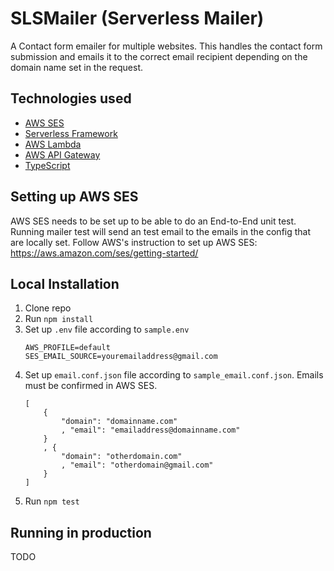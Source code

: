 # SLSMailer (Serverless Mailer)
A Contact form emailer for multiple websites. This handles the contact form submission and emails it to the correct email recipient depending on the domain name set in the request.

## Technologies used
- [AWS SES](https://aws.amazon.com/ses/)
- [Serverless Framework](https://serverless.com/)
- [AWS Lambda](https://aws.amazon.com/lambda/)
- [AWS API Gateway](https://aws.amazon.com/api-gateway/)
- [TypeScript](https://www.typescriptlang.org/)

## Setting up AWS SES
AWS SES needs to be set up to be able to do an End-to-End unit test. Running mailer test will send an test email to the emails in the config that are locally set. Follow AWS's instruction to set up AWS SES: https://aws.amazon.com/ses/getting-started/

## Local Installation
1. Clone repo
1. Run `npm install`
1. Set up `.env` file according to `sample.env`
    ```
    AWS_PROFILE=default
    SES_EMAIL_SOURCE=youremailaddress@gmail.com
    ```
1. Set up `email.conf.json` file according to `sample_email.conf.json`. Emails must be confirmed in AWS SES.
    ```
    [
        {
            "domain": "domainname.com"
            , "email": "emailaddress@domainname.com"
        }
        , {
            "domain": "otherdomain.com"
            , "email": "otherdomain@gmail.com"
        }
    ]
    ```
1. Run `npm test`

## Running in production
TODO